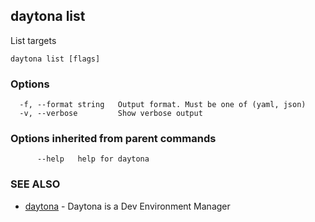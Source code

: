 ## daytona list

List targets

```
daytona list [flags]
```

### Options

```
  -f, --format string   Output format. Must be one of (yaml, json)
  -v, --verbose         Show verbose output
```

### Options inherited from parent commands

```
      --help   help for daytona
```

### SEE ALSO

* [daytona](daytona.md)	 - Daytona is a Dev Environment Manager

